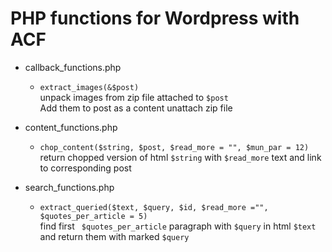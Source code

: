 # PHP functions for Wordpress with ACF

- callback_functions.php
  - ```extract_images(&$post) ```   
    unpack images from zip file attached to `$post`  
    Add them to post as a content
    unattach zip file
    
- content_functions.php
  - ```chop_content($string, $post, $read_more = "", $mun_par = 12) ```   
    return chopped version of html `$string` with `$read_more` text and link to corresponding post
    
- search_functions.php
  - ```extract_queried($text, $query, $id, $read_more ="", $quotes_per_article = 5) ```   
    find first ` $quotes_per_article` paragraph with `$query` in html `$text` and return them with marked `$query` 
    
